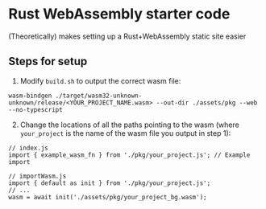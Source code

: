 # Rust WebAssembly starter code

(Theoretically) makes setting up a Rust+WebAssembly static site easier

## Steps for setup
1. Modify `build.sh` to output the correct wasm file:
```
wasm-bindgen ./target/wasm32-unknown-unknown/release/<YOUR_PROJECT_NAME.wasm> --out-dir ./assets/pkg --web --no-typescript
```


2. Change the locations of all the paths pointing to the wasm (where
   `your_project` is the name of the wasm file you output in step 1):
```
// index.js
import { example_wasm_fn } from './pkg/your_project.js'; // Example import

// importWasm.js
import { default as init } from './pkg/your_project.js';
// ...
wasm = await init('./assets/pkg/your_project_bg.wasm');
```
